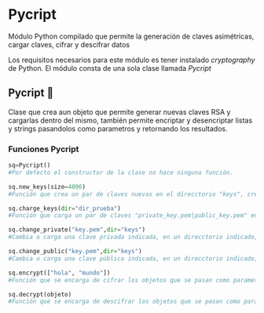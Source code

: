 # Pycript
Módulo Python compilado que permite la generación de claves asimétricas, cargar claves, cifrar y descifrar datos

Los requisitos necesarios para este módulo es tener instalado *cryptography* de Python.
El módulo consta de una sola clase llamada *Pycript*

## Pycript 🔑
Clase que crea aun objeto que permite generar nuevas claves RSA y cargarlas dentro del mismo, también permite encriptar y desencriptar listas y strings pasandolos como parametros y retornando los resultados.

### Funciones Pycript
```python
sq=Pycript()
#Por defecto el constructor de la clase no hace ninguna función.

sq.new_keys(size=4096)
#Función que crea un par de claves nuevas en el direcctorio "keys", creado en la misma ruta en la cual ejecutamos el código.

sq.charge_keys(dir="dir_prueba")
#Función que carga un par de claves "private_key.pem|public_key.pem" en el direcctorio indicado, hay que destacar que por defecto dir="keys".

sq.change_private("key.pem",dir="keys")
#Cambia o carga una clave privada indicada, en un direcctorio indicado, por defecto dir="keys".

sq.change_public("key.pem",dir="keys")
#Cambia o carga una clave pública indicada, en un direcctorio indicado, por defecto dir="keys".

sq.encrypt(["hola", "mundo"])
#Función que se encarga de cifrar los objetos que se pasan como parametro (de momento solo admite listas con string y números o strings y números).

sq.decrypt(objeto)
#Función que se encarga de descifrar los objetos que se pasan como parametro.
```
